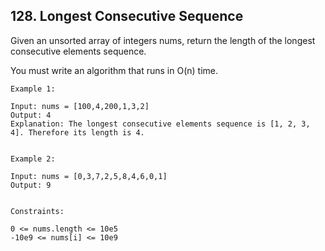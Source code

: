 ## 128. Longest Consecutive Sequence
Given an unsorted array of integers nums, return the length of the longest consecutive elements sequence.

You must write an algorithm that runs in O(n) time.

 
```
Example 1:

Input: nums = [100,4,200,1,3,2]
Output: 4
Explanation: The longest consecutive elements sequence is [1, 2, 3, 4]. Therefore its length is 4.


Example 2:

Input: nums = [0,3,7,2,5,8,4,6,0,1]
Output: 9
 

Constraints:

0 <= nums.length <= 10e5
-10e9 <= nums[i] <= 10e9
```